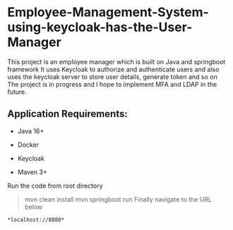 # Employee-Management-System-using-keycloak-has-the-User-Manager
This project is an employee manager which is built on Java and springboot framework
It uses Keycloak to authorize and authenticate users and also uses the keycloak server to store user details, generate token and so on
The project is in progress and I hope to implement MFA and LDAP in the future.
<h2>Application Requirements:</h2>

* Java 16+

* Docker

* Keycloak

* Maven 3+

Run the code from root directory
> mvn clean install
> mvn springboot run
 Finally navigate to the URL below
 ```
 *localhost://8080*

